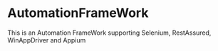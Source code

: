 # AutomationFrameWork
This is an Automation FrameWork supporting Selenium, RestAssured, WinAppDriver and Appium
